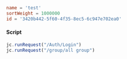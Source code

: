 ```toml
name = 'test'
sortWeight = 1000000
id = '3420b442-5f60-4f35-8ec5-6c947e702ea0'
```

#### Script

```js
jc.runRequest("/Auth/Login")
jc.runRequest("/group/all group")

```
